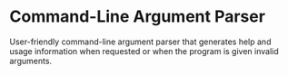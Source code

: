 Command-Line Argument Parser
===========
User-friendly command-line argument parser that generates help and 
usage information when requested or when the program is given 
invalid arguments.
